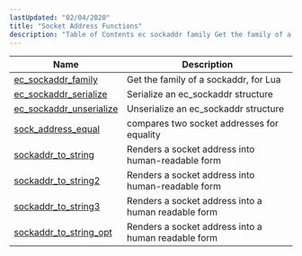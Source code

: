 ```yaml
---
lastUpdated: "02/04/2020"
title: "Socket Address Functions"
description: "Table of Contents ec sockaddr family Get the family of a sockaddr for Lua ec sockaddr serialize Serialize an ec sockaddr structure ec sockaddr unserialize Unserialize an ec sockaddr structure sock address equal compares two socket addresses for equality sockaddr to string Renders a socket address into human readable form..."
---
```



| Name                                                                                                          | Description                                         |
|---------------------------------------------------------------------------------------------------------------|-----------------------------------------------------|
| [ec_sockaddr_family](/momentum/3/3-api/apis-ec-sockaddr-family)           | Get the family of a sockaddr, for Lua               |
| [ec_sockaddr_serialize](/momentum/3/3-api/apis-ec-sockaddr-serialize)     | Serialize an ec_sockaddr structure                  |
| [ec_sockaddr_unserialize](/momentum/3/3-api/apis-ec-sockaddr-unserialize) | Unserialize an ec_sockaddr structure                |
| [sock_address_equal](/momentum/3/3-api/apis-sock-address-equal)           | compares two socket addresses for equality          |
| [sockaddr_to_string](/momentum/3/3-api/apis-sockaddr-to-string)           | Renders a socket address into human-readable form   |
| [sockaddr_to_string2](/momentum/3/3-api/apis-sockaddr-to-string-2)         | Renders a socket address into human-readable form   |
| [sockaddr_to_string3](/momentum/3/3-api/apis-sockaddr-to-string-3)         | Renders a socket address into a human readable form |
| [sockaddr_to_string_opt](/momentum/3/3-api/apis-sockaddr-to-string-opt)   | Renders a socket address into a human readable form |

